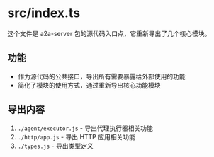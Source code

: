 # src/index.ts

这个文件是 a2a-server 包的源代码入口点，它重新导出了几个核心模块。

## 功能

- 作为源代码的公共接口，导出所有需要暴露给外部使用的功能
- 简化了模块的使用方式，通过重新导出核心功能模块

## 导出内容

1. `./agent/executor.js` - 导出代理执行器相关功能
2. `./http/app.js` - 导出 HTTP 应用相关功能
3. `./types.js` - 导出类型定义